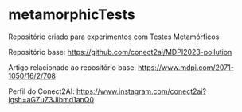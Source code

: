 # metamorphicTests
Repositório criado para experimentos com Testes Metamórficos

Repositório base: https://github.com/conect2ai/MDPI2023-pollution

Artigo relacionado ao repositório base: https://www.mdpi.com/2071-1050/16/2/708

Perfil do Conect2AI: https://www.instagram.com/conect2ai?igsh=aGZuZ3Jibmd1anQ0
